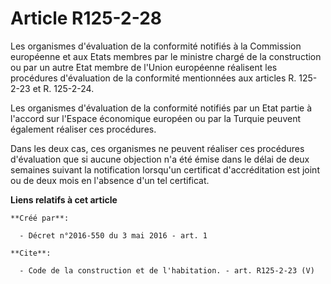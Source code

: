# Article R125-2-28

Les organismes d'évaluation de la conformité notifiés à la Commission européenne et aux Etats membres par le ministre chargé
de la construction ou par un autre Etat membre de l'Union européenne réalisent les procédures d'évaluation de la conformité
mentionnées aux articles R. 125-2-23 et R. 125-2-24. 

Les organismes d'évaluation de la conformité notifiés par un Etat partie à l'accord sur l'Espace économique européen ou par
la Turquie peuvent également réaliser ces procédures. 

Dans les deux cas, ces organismes ne peuvent réaliser ces procédures d'évaluation que si aucune objection n'a été émise dans
le délai de deux semaines suivant la notification lorsqu'un certificat d'accréditation est joint ou de deux mois en l'absence
d'un tel certificat.

**Liens relatifs à cet article**

	**Créé par**:

	  - Décret n°2016-550 du 3 mai 2016 - art. 1

	**Cite**:

	  - Code de la construction et de l'habitation. - art. R125-2-23 (V)
